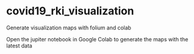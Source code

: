 # covid19_rki_visualization
Generate visualization maps with folium and colab

Open the jupiter notebook in Google Colab to generate the maps with the latest data
